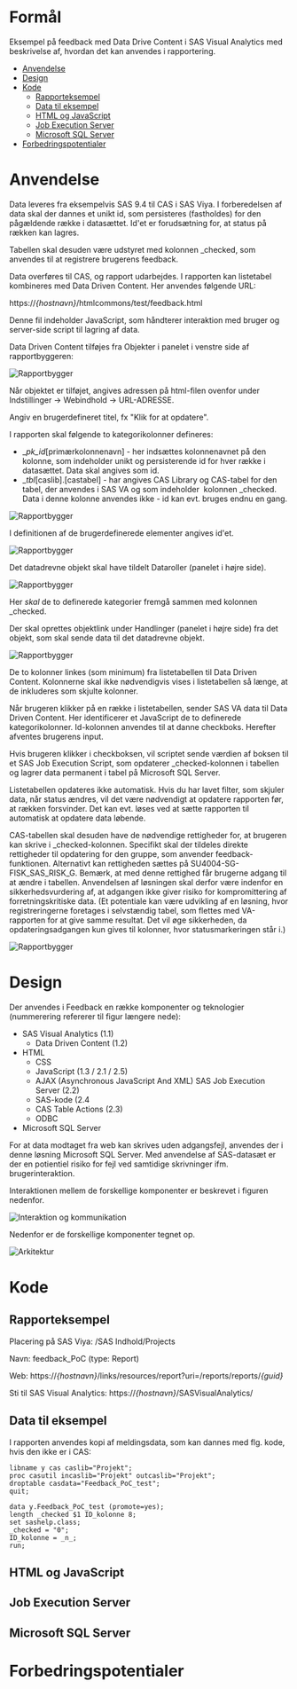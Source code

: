 # Formål

Eksempel på feedback med Data Drive Content i SAS Visual Analytics med beskrivelse af, hvordan det kan anvendes i rapportering.

* [Anvendelse](#user-content-anvendelse)
* [Design](#user-content-design)
* [Kode](#user-content-kode)
  * [Rapporteksempel](#user-content-rapporteksempel)
  * [Data til eksempel](#user-content-data-til-eksempel)
  * [HTML og JavaScript](#user-content-html-og-javascript)
  * [Job Execution Server](#user-content-job-execution-server)
  * [Microsoft SQL Server](#user-content-microsoft-sql-server)
* [Forbedringspotentialer](#user-content-forbedringspotentialer)

# Anvendelse

Data leveres fra eksempelvis SAS 9.4 til CAS i SAS Viya. I forberedelsen af data skal der dannes et unikt id, som persisteres (fastholdes) for den pågældende række i datasættet. Id'et er forudsætning for, at status på rækken kan lagres.

Tabellen skal desuden være udstyret med kolonnen _checked, som anvendes til at registrere brugerens feedback.

Data overføres til CAS, og rapport udarbejdes. I rapporten kan listetabel kombineres med Data Driven Content. Her anvendes følgende URL:

https://_{hostnavn}_/htmlcommons/test/feedback.html

Denne fil indeholder JavaScript, som håndterer interaktion med bruger og server-side script til lagring af data.

Data Driven Content tilføjes fra Objekter i panelet i venstre side af rapportbyggeren:

![Rapportbygger](./assets/images/Report_builder.png)

Når objektet er tilføjet, angives adressen på html-filen ovenfor under Indstillinger → Webindhold → URL-ADRESSE.

Angiv en brugerdefineret titel, fx "Klik for at opdatere".

I rapporten skal følgende to kategorikolonner defineres:

* __pk_id_[primærkolonnenavn] - her indsættes kolonnenavnet på den kolonne, som indeholder unikt og persisterende id for hver række i datasættet. Data skal angives som id.
* __tbl_[caslib].[castabel] - har angives CAS Library og CAS-tabel for den tabel, der anvendes i SAS VA og som indeholder  kolonnen _checked. Data i denne kolonne anvendes ikke - id kan evt. bruges endnu en gang.

![Rapportbygger](./assets/images/Report_builder_data.png)

I definitionen af de brugerdefinerede elementer angives id'et.

![Rapportbygger](./assets/images/Report_builder_data_element.png)

Det datadrevne objekt skal have tildelt Dataroller (panelet i højre side).

![Rapportbygger](./assets/images/Report_builder_data_vars.png)

Her _skal_ de to definerede kategorier fremgå sammen med kolonnen _checked.

Der skal oprettes objektlink under Handlinger (panelet i højre side) fra det objekt, som skal sende data til det datadrevne objekt.

![Rapportbygger](./assets/images/Report_builder_data_action.png)

De to kolonner linkes (som minimum) fra listetabellen til Data Driven Content. Kolonnerne skal ikke nødvendigvis vises i listetabellen så længe, at de inkluderes som skjulte kolonner.

Når brugeren klikker på en række i listetabellen, sender SAS VA data til Data Driven Content. Her identificerer et JavaScript de to definerede kategorikolonner. Id-kolonnen anvendes til at danne checkboks. Herefter afventes brugerens input.

Hvis brugeren klikker i checkboksen, vil scriptet sende værdien af boksen til et SAS Job Execution Script, som opdaterer _checked-kolonnen i tabellen og lagrer data permanent i tabel på Microsoft SQL Server.

Listetabellen opdateres ikke automatisk. Hvis du har lavet filter, som skjuler data, når status ændres, vil det være nødvendigt at opdatere rapporten før, at rækken forsvinder. Det kan evt. løses ved at sætte rapporten til automatisk at opdatere data løbende.

CAS-tabellen skal desuden have de nødvendige rettigheder for, at brugeren kan skrive i _checked-kolonnen. Specifikt skal der tildeles direkte rettigheder til opdatering for den gruppe, som anvender feedback-funktionen. Alternativt kan rettigheden sættes på SU4004-SG-FISK_SAS_RISK_G. Bemærk, at med denne rettighed får brugerne adgang til at ændre i tabellen. Anvendelsen af løsningen skal derfor være indenfor en sikkerhedsvurdering af, at adgangen ikke giver risiko for kompromittering af forretningskritiske data. (Et potentiale kan være udvikling af en løsning, hvor registreringerne foretages i selvstændig tabel, som flettes med VA-rapporten for at give samme resultat. Det vil øge sikkerheden, da opdateringsadgangen kun gives til kolonner, hvor statusmarkeringen står i.)

![Rapportbygger](./assets/images/Report_builder_access.png)

# Design

Der anvendes i Feedback en række komponenter og teknologier (nummerering refererer til figur længere nede):

* SAS Visual Analytics (1.1)
  * Data Driven Content (1.2)
* HTML
  * CSS
  * JavaScript (1.3 / 2.1 / 2.5)
  * AJAX (Asynchronous JavaScript And XML)
SAS Job Execution Server (2.2)
  * SAS-kode (2.4
  * CAS Table Actions (2.3)
  * ODBC
* Microsoft SQL Server

For at data modtaget fra web kan skrives uden adgangsfejl, anvendes der i denne løsning Microsoft SQL Server. Med anvendelse af SAS-datasæt er der en potientiel risiko for fejl ved samtidige skrivninger ifm. brugerinteraktion.

Interaktionen mellem de forskellige komponenter er beskrevet i figuren nedenfor.

<!--
@startuml
!theme mars
<style>
skinparam titleBorderRoundCorner 15
skinparam titleBorderThickness 2
skinparam titleBorderColor red
skinparam titleBackgroundColor Aqua-CadetBlue
</style>
Actor User
group Feedback from SAS Visual Analytics
else Initialize Data Driven Content
== Initialize Data Driven Content ==
autonumber 1.1 "[##.0]"
!pragma teoz true
box "SAS Viya" #AquaMarine
box "SAS Visual Analytics" #LightBlue
participant Report
participant "Data Driven Content" as DDC
end box
participant "JobExecution" as JES
participant CAS
participant MSSQL
end box
User -> Report : Click on row
Report -> DDC : messageEvent
DDC -> User : GUI Checkbox
== Update status ==
autonumber 2.1 "[##.0]"
User -> DDC : Change Checkbox
DDC -> JES : Submit data
JES -> MSSQL : Persist Data
JES -> CAS : Update Data
JES -> DDC : Result
DDC -> User : GUI Status
end
@enduml
-->
![Interaktion og kommunikation](./assets/images/Interaktion_og_kommunikation.svg)

Nedenfor er de forskellige komponenter tegnet op.

<!--
@startuml
!theme mars
allowmixing

<style>
Legend {
  BackgroundColor: none,
  LineThickness: 0px,
  FontColor: Gray
}
</style>

database "SAS Table" {

}

database "CAS Table" {
}

json "Nødvendige kolonner" as ReportTable {
   "{primary key}":"unik og persisterend",
   "_checked":"statuskolonne - char(1)"
}

"SAS Table" -right- ReportTable : ETL fra SAS 9.4

ReportTable -right-> "CAS Table" : Tilføj kolonner

package "SAS Visual Analytics" {
  component "VA Rapport"
  () "Data Driven Content"
  actor "Bruger"
  "Bruger" -> "VA Rapport"
  "VA Rapport" .[#red,thickness=2]right.> "Data Driven Content" : "Ved bruger-\ninteraktion"
}

"CAS Table" -down-> "VA Rapport" : Definer kategorier

set namespaceSeparator none
cloud "feedback.html" {
  node HTML {
  }
  () CSS
  () "JavaScript/AJAX" as JavaScript
	CSS -right-> HTML : Layout
	HTML <-down-> JavaScript : Interaktion
}


package "SAS Job Execution Server" {
  node "Feedback JES" {
  }
  legend
    SAS-kode med anvendelse af
    JSON libname og SAS CAS Table Action Sets.
  endlegend
}

"Data Driven Content" -down-> HTML : Data sendes med\nmessageEvent

JavaScript .[#red,thickness=2].> "Feedback JES" : "Ved ændring\nfra bruger"

"Feedback JES" -[#green,thickness=2]up-> "CAS Table" : "Opdatering\nhvis MSSQL er ok"

database "Microsoft SQL Server" {
json "SAS VA feedback persisterende" as SAS_VA_Feedback_PersistetStorage {
   "CAS Library":"Navn på CAS Library",
   "CAS Table":"Navn på CAS table",
   "CAS User":"Brugernavn",
   "Primary Key Name":"Navn på unik id",
   "Value":"0/1 som karakterværdi",
   "Timestamp": "Tidspunkt for registrering"
}
}

"Feedback JES" -[#green,thickness=2]right-> "SAS_VA_Feedback_PersistetStorage" : "Indsættes"

@enduml
-->
![Arkitektur](./assets/images/Arkitektur.svg)

# Kode
## Rapporteksempel

Placering på SAS Viya: /SAS Indhold/Projects 

Navn: feedback_PoC (type: Report)

Web: https://_{hostnavn}_/links/resources/report?uri=/reports/reports/_{guid}_

Sti til SAS Visual Analytics: https://_{hostnavn}_/SASVisualAnalytics/

## Data til eksempel

I rapporten anvendes kopi af meldingsdata, som kan dannes med flg. kode, hvis den ikke er i CAS:

```
libname y cas caslib="Projekt";
proc casutil incaslib="Projekt" outcaslib="Projekt";
droptable casdata="Feedback_PoC_test";
quit;

data y.Feedback_PoC_test (promote=yes);
length _checked $1 ID_kolonne 8;
set sashelp.class;
_checked = "0";
ID_kolonne = _n_;
run;
```

## HTML og JavaScript
## Job Execution Server
## Microsoft SQL Server
# Forbedringspotentialer
